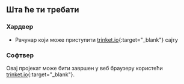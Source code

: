 ## Шта ће ти требати

### Хардвер

+ Рачунар који може приступити [trinket.io](https://trinket.io){:target="_blank"} сајту

### Софтвер

Овај пројекат може бити завршен у веб браузеру користећи [trinket.io](https://trinket.io){:target="_blank"}.